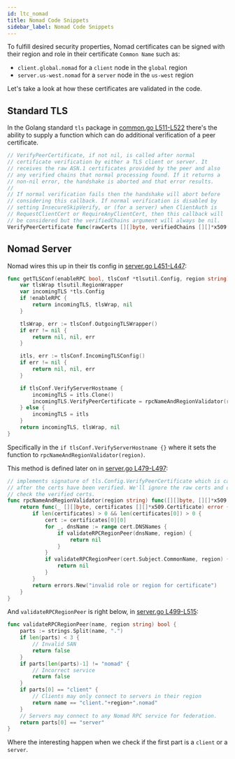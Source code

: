 ```yaml
---
id: ltc_nomad
title: Nomad Code Snippets
sidebar_label: Nomad Code Snippets
---
```


To fulfill desired security properties, Nomad certificates can be signed with their region and role in their certificate
`Common Name` such as:

* `client.global.nomad` for a `client` node in the `global` region
* `server.us-west.nomad` for a `server` node in the `us-west` region

Let's take a look at how these certificates are validated in the code.

## Standard TLS

In the Golang standard `tls` package in [common.go L511-L522](https://github.com/golang/go/blob/master/src/crypto/tls/common.go#L511-L522)
there's the ability to supply a function which can do additional verification of a peer certificate.

```go
// VerifyPeerCertificate, if not nil, is called after normal
// certificate verification by either a TLS client or server. It
// receives the raw ASN.1 certificates provided by the peer and also
// any verified chains that normal processing found. If it returns a
// non-nil error, the handshake is aborted and that error results.
//
// If normal verification fails then the handshake will abort before
// considering this callback. If normal verification is disabled by
// setting InsecureSkipVerify, or (for a server) when ClientAuth is
// RequestClientCert or RequireAnyClientCert, then this callback will
// be considered but the verifiedChains argument will always be nil.
VerifyPeerCertificate func(rawCerts [][]byte, verifiedChains [][]*x509.Certificate)
``` 

## Nomad Server

Nomad wires this up in their tls config in [server.go L451-L447](https://github.com/hashicorp/nomad/blob/v0.10.3/nomad/server.go#L451-L477):

```go
func getTLSConf(enableRPC bool, tlsConf *tlsutil.Config, region string) (*tls.Config, tlsutil.RegionWrapper, error) {
	var tlsWrap tlsutil.RegionWrapper
	var incomingTLS *tls.Config
	if !enableRPC {
		return incomingTLS, tlsWrap, nil
	}

	tlsWrap, err := tlsConf.OutgoingTLSWrapper()
	if err != nil {
		return nil, nil, err
	}

	itls, err := tlsConf.IncomingTLSConfig()
	if err != nil {
		return nil, nil, err
	}

	if tlsConf.VerifyServerHostname {
		incomingTLS = itls.Clone()
		incomingTLS.VerifyPeerCertificate = rpcNameAndRegionValidator(region)
	} else {
		incomingTLS = itls
	}
	return incomingTLS, tlsWrap, nil
}
```

Specifically in the `if tlsConf.VerifyServerHostname {}` where it sets the function to `rpcNameAndRegionValidator(region)`.

This method is defined later on in [server.go L479-L497](https://github.com/hashicorp/nomad/blob/v0.10.3/nomad/server.go#L479-L497):

```go
// implements signature of tls.Config.VerifyPeerCertificate which is called
// after the certs have been verified. We'll ignore the raw certs and only
// check the verified certs.
func rpcNameAndRegionValidator(region string) func([][]byte, [][]*x509.Certificate) error {
	return func(_ [][]byte, certificates [][]*x509.Certificate) error {
		if len(certificates) > 0 && len(certificates[0]) > 0 {
			cert := certificates[0][0]
			for _, dnsName := range cert.DNSNames {
				if validateRPCRegionPeer(dnsName, region) {
					return nil
				}
			}
			if validateRPCRegionPeer(cert.Subject.CommonName, region) {
				return nil
			}
		}
		return errors.New("invalid role or region for certificate")
	}
}
```

And `validateRPCRegionPeer` is right below, in [server.go L499-L515](https://github.com/hashicorp/nomad/blob/v0.10.3/nomad/server.go#L499-L515):

```go
func validateRPCRegionPeer(name, region string) bool {
	parts := strings.Split(name, ".")
	if len(parts) < 3 {
		// Invalid SAN
		return false
	}
	if parts[len(parts)-1] != "nomad" {
		// Incorrect service
		return false
	}
	if parts[0] == "client" {
		// Clients may only connect to servers in their region
		return name == "client."+region+".nomad"
	}
	// Servers may connect to any Nomad RPC service for federation.
	return parts[0] == "server"
}
```

Where the interesting happen when we check if the first part is a `client` or a `server`.
